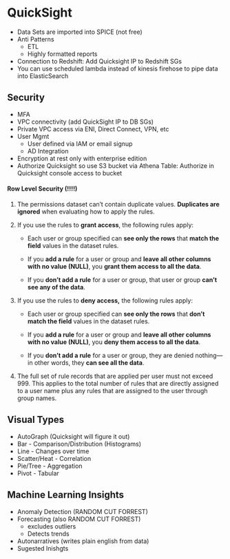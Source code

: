 # QuickSight

- Data Sets are imported into SPICE (not free)
- Anti Patterns
  - ETL
  - Highly formatted reports
- Connection to Redshift: Add Quicksight IP to Redshift SGs
- You can use scheduled lambda instead of kinesis firehose to pipe data into ElasticSearch

## Security

- MFA
- VPC connectivity (add QuickSight IP to DB SGs)
- Private VPC access via ENI, Direct Connect, VPN, etc
- User Mgmt
  - User defined via IAM or email signup
  - AD Integration
- Encryption at rest only with enterprise edition
- Authorize Quicksight so use S3 bucket via Athena Table: Authorize in Quicksight console access to bucket

#### Row Level Security (!!!!)

1. The permissions dataset can’t contain duplicate values. **Duplicates are ignored** when evaluating how to apply the rules.

2. If you use the rules to **grant access**, the following rules apply:

   - Each user or group specified can **see only the rows** that **match the field** values in the dataset rules.

   - If you **add a rule** for a user or group and **leave all other columns with no value (NULL)**, you **grant them access to all the data**.

   - If you **don’t add a rule** for a user or group, that user or group **can’t see any of the data**.

3. If you use the rules to **deny access,** the following rules apply:

   - Each user or group specified can **see only the rows** that **don’t match the field** values in the dataset rules.

   - If you **add a rule** for a user or group and **leave all other columns with no value (NULL)**, you **deny them access to all the data**.

   - If you **don’t add a rule** for a user or group, they are denied nothing—in other words, they **can see all the data**.

4. The full set of rule records that are applied per user must not exceed 999. This applies to the total number of rules that are directly assigned to a user name plus any rules that are assigned to the user through group names.



## Visual Types

- AutoGraph (Quicksight will figure it out)
- Bar - Comparison/Distribution (Histograms)
- Line - Changes over time
- Scatter/Heat - Correlation
- Pie/Tree - Aggregation
- Pivot - Tabular



## Machine Learning Insights

- Anomaly Detection (RANDOM CUT FORREST)
- Forecasting (also RANDOM CUT FORREST)
  - excludes outliers
  - Detects trends
- Autonarratives (writes plain english from data)
- Sugested Inishgts


